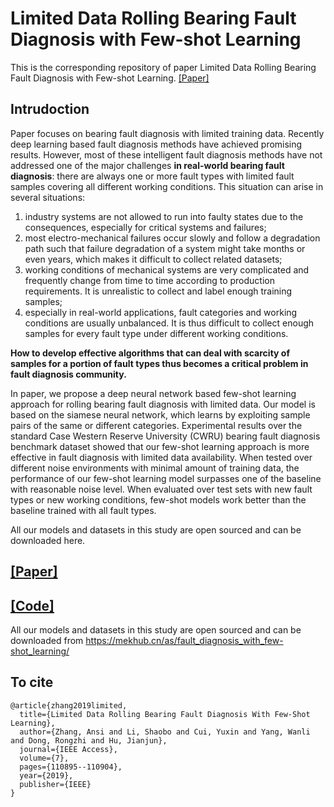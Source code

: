 # Limited Data Rolling Bearing Fault Diagnosis with Few-shot Learning 

This is the corresponding repository of paper Limited Data Rolling Bearing Fault Diagnosis with Few-shot Learning. [[Paper]](https://ieeexplore.ieee.org/abstract/document/8793060)

## Intrudoction

Paper focuses on bearing fault diagnosis with limited training data. Recently deep learning based fault diagnosis methods have achieved promising results. However, most of these intelligent fault diagnosis methods have not addressed one of the major challenges **in real-world bearing fault diagnosis**: there are always one or more fault types with limited fault samples covering all different working conditions. This situation can arise in several situations: 

1. industry systems are not allowed to run into faulty states due to the consequences, especially for critical systems and failures; 
2. most electro-mechanical failures occur slowly and follow a degradation path such that failure degradation of a system might take months or even years, which makes it difficult to collect related datasets; 
3. working conditions of mechanical systems are very complicated and frequently change from time to time according to production requirements. It is unrealistic to collect and label enough training samples; 
4. especially in real-world applications, fault categories and working conditions are usually unbalanced. It is thus difficult to collect enough samples for every fault type under different working conditions. 
 
**How to develop effective algorithms that can deal with scarcity of samples for a portion of fault types thus becomes a critical problem in fault diagnosis community.**

In paper, we propose a deep neural network based few-shot learning approach for rolling bearing fault diagnosis with limited data. Our model is based on the siamese neural network, which learns by exploiting sample pairs of the same or different categories. Experimental results over the standard Case Western Reserve University (CWRU) bearing fault diagnosis benchmark dataset showed that our few-shot learning approach is more effective in fault diagnosis with limited data availability. When tested over different noise environments with minimal amount of training data, the performance of our few-shot learning model surpasses one of the baseline with reasonable noise level. When evaluated over test sets with new fault types or new working conditions, few-shot models work better than the baseline trained with all fault types. 

All our models and datasets in this study are open sourced and can be downloaded here.

## [[Paper]](https://ieeexplore.ieee.org/abstract/document/8793060)

## [[Code]](https://mekhub.cn/as/fault_diagnosis_with_few-shot_learning/)

All our models and datasets in this study are open sourced and can be downloaded from https://mekhub.cn/as/fault_diagnosis_with_few-shot_learning/ 

## To cite
```
@article{zhang2019limited,
  title={Limited Data Rolling Bearing Fault Diagnosis With Few-Shot Learning},
  author={Zhang, Ansi and Li, Shaobo and Cui, Yuxin and Yang, Wanli and Dong, Rongzhi and Hu, Jianjun},
  journal={IEEE Access},
  volume={7},
  pages={110895--110904},
  year={2019},
  publisher={IEEE}
}
```
